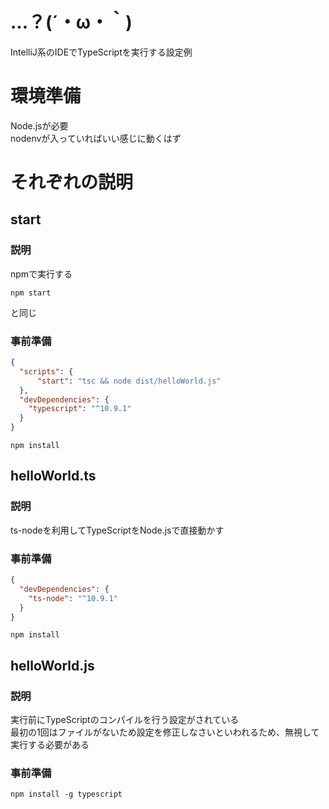 # ...？(´・ω・｀)
IntelliJ系のIDEでTypeScriptを実行する設定例

# 環境準備
Node.jsが必要  
nodenvが入っていればいい感じに動くはず

# それぞれの説明
## start
### 説明
npmで実行する
```shell
npm start
```
と同じ
### 事前準備
```json
{
  "scripts": {
      "start": "tsc && node dist/helloWorld.js"
  },
  "devDependencies": {
    "typescript": "^10.9.1"
  }
}
```
```shell
npm install
```

## helloWorld.ts
### 説明
ts-nodeを利用してTypeScriptをNode.jsで直接動かす
### 事前準備
```json
{
  "devDependencies": {
    "ts-node": "^10.9.1"
  }
}
```
```shell
npm install
```

## helloWorld.js
### 説明
実行前にTypeScriptのコンパイルを行う設定がされている  
最初の1回はファイルがないため設定を修正しなさいといわれるため、無視して実行する必要がある
### 事前準備
```shell
npm install -g typescript
```
